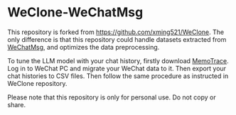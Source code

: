 # WeClone-WeChatMsg

This repository is forked from https://github.com/xming521/WeClone. The only difference is that this repository could handle datasets extracted from [WeChatMsg](https://github.com/LC044/WeChatMsg/tree/master), and optimizes the data preprocessing.

To tune the LLM model with your chat history, firstly download [MemoTrace](https://memotrace.cn/). Log in to WeChat PC and migrate your WeChat data to it. Then export your chat histories to CSV files. Then follow the same procedure as instructed in WeClone repository.

Please note that this repository is only for personal use. Do not copy or share.